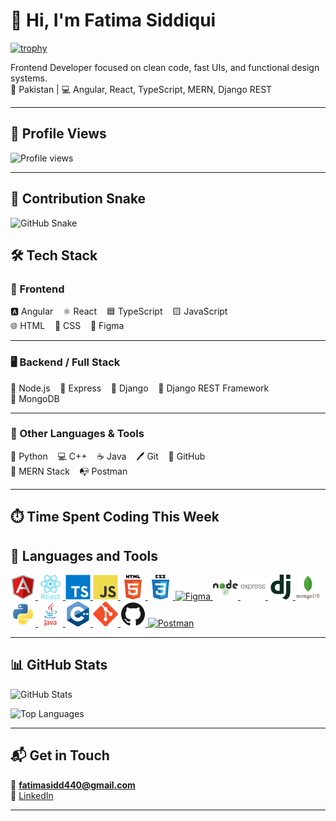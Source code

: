 # 👋 Hi, I'm Fatima Siddiqui

[![trophy](https://github-profile-trophy.vercel.app/?username=fatimasiddiqui)](https://github.com/ryo-ma/github-profile-trophy)

Frontend Developer focused on clean code, fast UIs, and functional design systems.  
📍 Pakistan | 💻 Angular, React, TypeScript, MERN, Django REST

---
## 👀 Profile Views

![Profile views](https://komarev.com/ghpvc/?username=fatimas-sidd&label=Profile%20views&color=0e75b6&style=flat)

---
## 🐍 Contribution Snake

![GitHub Snake](https://github.com/fatimasiddiqui/fatimasiddiqui/raw/output/github-contribution-grid-snake.svg)

## 🛠️ Tech Stack

### 🎨 Frontend
🅰️ Angular &nbsp;&nbsp; ⚛️ React &nbsp;&nbsp; 🟦 TypeScript &nbsp;&nbsp; 🟨 JavaScript  
🌐 HTML &nbsp;&nbsp; 🎨 CSS &nbsp;&nbsp; 🎯 Figma

---

### 🖥️ Backend / Full Stack
🌿 Node.js &nbsp;&nbsp; 🚂 Express &nbsp;&nbsp; 🐍 Django &nbsp;&nbsp; 🧩 Django REST Framework  
🍃 MongoDB

---

### 🧰 Other Languages & Tools
🐍 Python &nbsp;&nbsp; 💻 C++ &nbsp;&nbsp; ☕ Java &nbsp;&nbsp; 🖊️ Git &nbsp;&nbsp; 🐙 GitHub  
🧱 MERN Stack &nbsp;&nbsp; 📭 Postman

---

## ⏱️ Time Spent Coding This Week
<!--START_SECTION:waka-->
<!--END_SECTION:waka-->

## 🔧 Languages and Tools

<p align="left">
  <!-- Frontend -->
  <a href="https://angular.io" target="_blank" rel="noreferrer">
    <img src="https://raw.githubusercontent.com/devicons/devicon/master/icons/angularjs/angularjs-original.svg" alt="Angular" width="40" height="40"/>
  </a>
  <a href="https://reactjs.org" target="_blank" rel="noreferrer">
    <img src="https://raw.githubusercontent.com/devicons/devicon/master/icons/react/react-original-wordmark.svg" alt="React" width="40" height="40"/>
  </a>
  <a href="https://www.typescriptlang.org" target="_blank" rel="noreferrer">
    <img src="https://raw.githubusercontent.com/devicons/devicon/master/icons/typescript/typescript-original.svg" alt="TypeScript" width="40" height="40"/>
  </a>
  <a href="https://developer.mozilla.org/en-US/docs/Web/JavaScript" target="_blank" rel="noreferrer">
    <img src="https://raw.githubusercontent.com/devicons/devicon/master/icons/javascript/javascript-original.svg" alt="JavaScript" width="40" height="40"/>
  </a>
  <a href="https://developer.mozilla.org/en-US/docs/Web/HTML" target="_blank" rel="noreferrer">
    <img src="https://raw.githubusercontent.com/devicons/devicon/master/icons/html5/html5-original-wordmark.svg" alt="HTML5" width="40" height="40"/>
  </a>
  <a href="https://developer.mozilla.org/en-US/docs/Web/CSS" target="_blank" rel="noreferrer">
    <img src="https://raw.githubusercontent.com/devicons/devicon/master/icons/css3/css3-original-wordmark.svg" alt="CSS3" width="40" height="40"/>
  </a>
  <a href="https://www.figma.com/" target="_blank" rel="noreferrer">
    <img src="https://www.vectorlogo.zone/logos/figma/figma-icon.svg" alt="Figma" width="40" height="40"/>
  </a>

  <!-- Backend -->
  <a href="https://nodejs.org" target="_blank" rel="noreferrer">
    <img src="https://raw.githubusercontent.com/devicons/devicon/master/icons/nodejs/nodejs-original-wordmark.svg" alt="Node.js" width="40" height="40"/>
  </a>
  <a href="https://expressjs.com" target="_blank" rel="noreferrer">
    <img src="https://raw.githubusercontent.com/devicons/devicon/master/icons/express/express-original-wordmark.svg" alt="Express" width="40" height="40"/>
  </a>
  <a href="https://www.djangoproject.com/" target="_blank" rel="noreferrer">
    <img src="https://raw.githubusercontent.com/devicons/devicon/master/icons/django/django-plain.svg" alt="Django" width="40" height="40"/>
  </a>
  <a href="https://www.mongodb.com/" target="_blank" rel="noreferrer">
    <img src="https://raw.githubusercontent.com/devicons/devicon/master/icons/mongodb/mongodb-original-wordmark.svg" alt="MongoDB" width="40" height="40"/>
  </a>

  <!-- Other Tools & Languages -->
  <a href="https://www.python.org" target="_blank" rel="noreferrer">
    <img src="https://raw.githubusercontent.com/devicons/devicon/master/icons/python/python-original.svg" alt="Python" width="40" height="40"/>
  </a>
  <a href="https://www.java.com" target="_blank" rel="noreferrer">
    <img src="https://raw.githubusercontent.com/devicons/devicon/master/icons/java/java-original-wordmark.svg" alt="Java" width="40" height="40"/>
  </a>
  <a href="https://en.cppreference.com/w/" target="_blank" rel="noreferrer">
    <img src="https://raw.githubusercontent.com/devicons/devicon/master/icons/cplusplus/cplusplus-original.svg" alt="C++" width="40" height="40"/>
  </a>
  <a href="https://git-scm.com/" target="_blank" rel="noreferrer">
    <img src="https://raw.githubusercontent.com/devicons/devicon/master/icons/git/git-original.svg" alt="Git" width="40" height="40"/>
  </a>
  <a href="https://github.com/" target="_blank" rel="noreferrer">
    <img src="https://raw.githubusercontent.com/devicons/devicon/master/icons/github/github-original.svg" alt="GitHub" width="40" height="40"/>
  </a>
  <a href="https://www.postman.com/" target="_blank" rel="noreferrer">
    <img src="https://www.vectorlogo.zone/logos/getpostman/getpostman-icon.svg" alt="Postman" width="40" height="40"/>
  </a>
</p>

---

## 📊 GitHub Stats

![GitHub Stats](https://github-readme-stats.vercel.app/api?username=fatimasiddiqui&show_icons=true&count_private=true&theme=github_dark)

![Top Languages](https://github-readme-stats.vercel.app/api/top-langs/?username=fatimasiddiqui&layout=compact&theme=github_dark)

---

## 📬 Get in Touch

📧 **fatimasidd440@gmail.com**  
🔗 [LinkedIn](https://linkedin.com/in/fatimasidd440)

---
